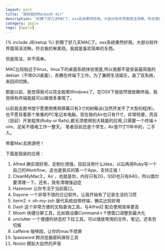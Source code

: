 ```yaml
---
layout: post
title: "我和我的Macbook Air"
description: "折腾了好几天MAC了。osx系统果然好用。大部分软件界面简洁流畅，符合我的审美观。我就是喜欢简单的东西。"
category: apple
tags: [apple]
---
```

{% include JB/setup %}
折腾了好几天MAC了。osx系统果然好用。大部分软件界面简洁流畅，符合我的审美观。我就是喜欢简单的东西。

但是简洁，并不简单。

MAC比较贴近于linux，linux下的桌面系统体验很差,所以我都不是安装最简版的debian（不带GUI桌面），赤膊在终端下工作。为了兼顾生活娱乐，装了双系统，来回间切换。

那是以前，我觉得我可以完全脱离Windows了。在OSX下我依然很依赖终端，我觉得有终端我就可以做很多事情了。

以前我去图书馆宁愿使用携带屏幕只有3寸的树莓派(当然开发不了大型的程序)，也不愿背着那个笨重的PC笔记本电脑。现在我的Air也只有11寸，非常轻便，而且（目前）开发程序(Ruby or Rails),都无须使用到大耗能的应用,只需要一个终端＋vim，足矣不插电工作一整天。
笔者目前还是个学生，Air是11寸11年中的，二手入。

带着Mac去旅游吧！

下面是我装的应用：

1. Alfred 确实很好用，定制化很强，目前没用什么Idea，以后再用Ruby写一个自己的Workflow，这也是我买的第一个App，支持正版！
2. CleanMyMac3 。Air ，也就是你，内存只有2G，SSD也只有64G，所以偶尔要清理一下。还有，我有清理强迫症
3. Hazeover 让你专注于当前窗口。
4. Dayone 一个非常不错的日记软件。让我开始有了记录生活的习惯
5. iterm2 ＋ oh-my-zsh 替代系统自带终端，确实比较好用
6. Dash 这个非常方便的文档查询工具，与Alfred2 配合使用效率更高
7. Moom 快捷分屏工具，比如我设置Command＋↑使窗口调整到最大化
8. unclutter 一个便捷的状态栏下拉工具。可以储放常用的文件，笔记。还有剪切板
9. caffeine 咖啡因，让你的mac不熄屏
10. 1password 跨浏览器密码保存工具
11. Noizio 模拟大自然的声音


